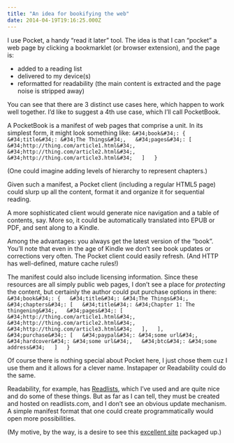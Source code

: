 ```yaml
---
title: "An idea for bookifying the web"
date: 2014-04-19T19:16:25.000Z
---
```


I use Pocket, a handy “read it later” tool. The idea is that I can “pocket” a web page by clicking a bookmarklet (or browser extension), and the page is:

*   added to a reading list
*   delivered to my device(s)
*   reformatted for readability (the main content is extracted and the page noise is stripped away)

You can see that there are 3 distinct use cases here, which happen to work well together. I’d like to suggest a 4th use case, which I’ll call PocketBook.

A PocketBook is a manifest of web pages that comprise a unit. In its simplest form, it might look something like:
`&#34;book&#34;: {  
    &#34;title&#34;: &#34;The Things&#34;,  
    &#34;pages&#34;: [  
        &#34;http://thing.com/article1.html&#34;,  
        &#34;http://thing.com/article2.html&#34;,  
        &#34;http://thing.com/article3.html&#34;  
    ]  
}`

(One could imagine adding levels of hierarchy to represent chapters.)

Given such a manifest, a Pocket client (including a regular HTML5 page) could slurp up all the content, format it and organize it for sequential reading.

A more sophisticated client would generate nice navigation and a table of contents, say. More so, it could be automatically translated into EPUB or PDF, and sent along to a Kindle.

Among the advantages: you always get the latest version of the “book”. You’ll note that even in the age of Kindle we don’t see book updates or corrections very often. The Pocket client could easily refresh. (And HTTP has well-defined, mature cache rules!)

The manifest could also include licensing information. Since these resources are all simply public web pages, I don’t see a place for _protecting_ the content, but certainly the author could put purchase options in there:
`&#34;book&#34;: {  
    &#34;title&#34;: &#34;The Things&#34;,  
    &#34;chapters&#34;: [  
        &#34;title&#34;: &#34;Chapter 1: The thingening&#34;,  
        &#34;pages&#34;: [  
            &#34;http://thing.com/article1.html&#34;,  
            &#34;http://thing.com/article2.html&#34;,  
            &#34;http://thing.com/article3.html&#34;  
        ],  
    ],  
    &#34;purchase&#34;: [  
        &#34;paypal&#34;: &#34;some url&#34;,  
        &#34;hardcover&#34;: &#34;some url&#34;,  
        &#34;btc&#34;: &#34;some address&#34;  
    ]  
}`

Of course there is nothing special about Pocket here, I just chose them cuz I use them and it allows for a clever name. Instapaper or Readability could do the same.

Readability, for example, has [Readlists](http://readlists.com/5abc5760/), which I’ve used and are quite nice and do some of these things. But as far as I can tell, they must be created and hosted on readlists.com, and I don’t see an obvious update mechanism. A simple manifest format that one could create programmatically would open more possibilities.

(My motive, by the way, is a desire to see this [excellent site](http://learnyouahaskell.com/) packaged up.)
